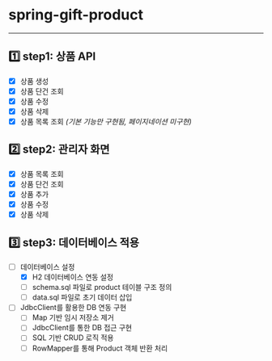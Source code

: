 # **spring-gift-product**

***

## 1️⃣ step1: 상품 API

- [x] 상품 생성
- [x] 상품 단건 조회
- [x] 상품 수정
- [x] 상품 삭제
- [x] 상품 목록 조회 *(기본 기능만 구현됨, 페이지네이션 미구현)*

## 2️⃣ step2: 관리자 화면

- [x] 상품 목록 조회
- [x] 상품 단건 조회
- [x] 상품 추가
- [x] 상품 수정
- [x] 상품 삭제

## 3️⃣ step3: 데이터베이스 적용

- [ ] 데이터베이스 설정
    - [x] H2 데이터베이스 연동 설정
    - [ ] schema.sql 파일로 product 테이블 구조 정의
    - [ ] data.sql 파일로 초기 데이터 삽입
- [ ] JdbcClient를 활용한 DB 연동 구현
    - [ ] Map 기반 임시 저장소 제거
    - [ ] JdbcClient를 통한 DB 접근 구현
    - [ ] SQL 기반 CRUD 로직 적용
    - [ ] RowMapper를 통해 Product 객체 반환 처리